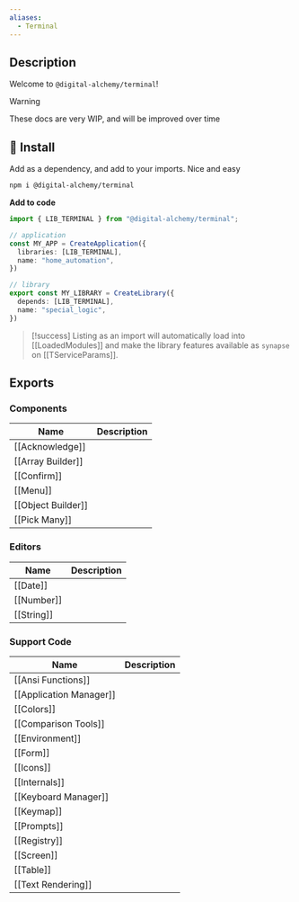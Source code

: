 ```yaml
---
aliases:
  - Terminal
---
```

## Description

Welcome to `@digital-alchemy/terminal`! 

> [!warning]
> These docs are very WIP, and will be improved over time

## 💾 Install

Add as a dependency, and add to your imports. Nice and easy
```bash
npm i @digital-alchemy/terminal
```
**Add to code**
```typescript
import { LIB_TERMINAL } from "@digital-alchemy/terminal";

// application
const MY_APP = CreateApplication({
  libraries: [LIB_TERMINAL],
  name: "home_automation",
})

// library
export const MY_LIBRARY = CreateLibrary({
  depends: [LIB_TERMINAL],
  name: "special_logic",
})
```
> [!success]
> Listing as an import will automatically load into [[LoadedModules]] and make the library features available as `synapse` on [[TServiceParams]].

## Exports

### Components

| Name               | Description |
| ------------------ | ----------- |
| [[Acknowledge]]    |             |
| [[Array Builder]]  |             |
| [[Confirm]]        |             |
| [[Menu]]           |             |
| [[Object Builder]] |             |
| [[Pick Many]]      |             |
### Editors

| Name       | Description |
| ---------- | ----------- |
| [[Date]]   |             |
| [[Number]] |             |
| [[String]] |             |
### Support Code

| Name                    | Description |
| ----------------------- | ----------- |
| [[Ansi Functions]]      |             |
| [[Application Manager]] |             |
| [[Colors]]              |             |
| [[Comparison Tools]]    |             |
| [[Environment]]         |             |
| [[Form]]                |             |
| [[Icons]]               |             |
| [[Internals]]           |             |
| [[Keyboard Manager]]    |             |
| [[Keymap]]              |             |
| [[Prompts]]             |             |
| [[Registry]]            |             |
| [[Screen]]              |             |
| [[Table]]               |             |
| [[Text Rendering]]      |             |